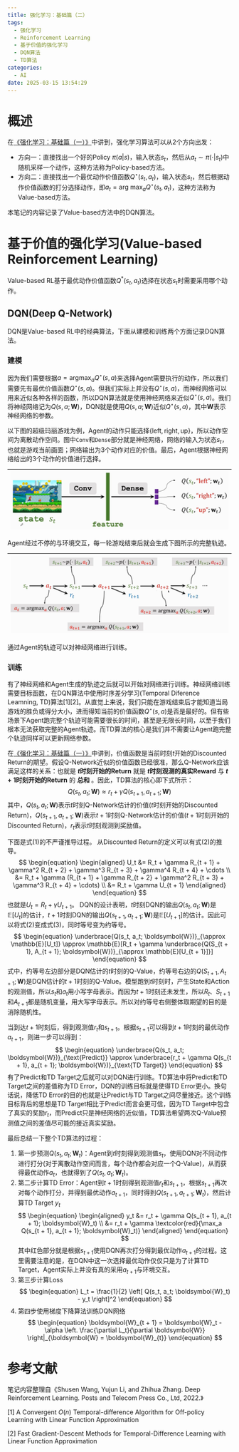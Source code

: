 ```yaml
---
title: 强化学习：基础篇（二）
tags:
  - 强化学习
  - Reinforcement Learning
  - 基于价值的强化学习
  - DQN算法
  - TD算法
categories:
  - AI
date: 2025-03-15 13:54:29
---
```



# 概述

在[《强化学习：基础篇（一）》](https://tao-oooo.github.io/%E5%BC%BA%E5%8C%96%E5%AD%A6%E4%B9%A0%EF%BC%9A%E5%9F%BA%E7%A1%80%E7%AF%87%EF%BC%88%E4%B8%80%EF%BC%89/index.html)中讲到，强化学习算法可以从2个方向出发：

* 方向一：直接找出一个好的Policy $\pi (a | s)$，输入状态$s_t$，然后从$a_t \sim \pi (\cdot | s_t)$中随机采样一个动作，这种方法称为Policy-based方法。
* 方向二：直接找出一个最优动作价值函数$Q^{\star} (s_t, a_t)$，输入状态$s_t$，然后根据动作价值函数的打分选择动作，即$a_t = \text{arg max}_a Q^{\star} (s_t, a_t)$，这种方法称为Value-based方法。

本笔记的内容记录了Value-based方法中的DQN算法。

# 基于价值的强化学习(Value-based Reinforcement Learning)

Value-based RL基于最优动作价值函数$Q^* (s_t, a_t)$选择在状态$s_t$时需要采用哪个动作。

## DQN(Deep Q-Network)

DQN是Value-based RL中的经典算法，下面从建模和训练两个方面记录DQN算法。

### 建模

因为我们需要根据$a = \text{argmax}_a Q^{\star} (s, a)$来选择Agent需要执行的动作，所以我们需要先有最优价值函数$Q^{\star} (s, a)$。但我们实际上并没有$Q^{\star} (s, a)$，而神经网络可以用来近似各种各样的函数，所以DQN算法就是使用神经网络来近似$Q^{\star} (s, a)$。我们将神经网络记为$Q(s, a; \boldsymbol{W})$，DQN就是使用$Q(s, a; \boldsymbol{W})$近似$Q^{\star} (s, a)$，其中$\boldsymbol{W}$表示神经网络的参数。

以下图的超级玛丽游戏为例，Agent的动作只能选择$\{ \text{left}, \text{right}, \text{up} \}$，所以动作空间为离散动作空间。图中`Conv`和`Dense`部分就是神经网络，网络的输入为状态$s_t$，也就是游戏当前画面；网络输出为3个动作对应的价值。最后，Agent根据神经网络给出的3个动作的价值进行选择。

|![image-1](../images/强化学习：基础篇（二）/image-1.png)|
|:-:|

Agent经过不停的与环境交互，每一轮游戏结束后就会生成下图所示的完整轨迹。

|![image-2](../images/强化学习：基础篇（二）/image-2.png)|
|:-:|

通过Agent的轨迹可以对神经网络进行训练。

### 训练

有了神经网络和Agent生成的轨迹之后就可以开始对网络进行训练。神经网络训练需要目标函数，在DQN算法中使用时序差分学习(Temporal Diference Leamning, TD)算法[1][2]。从直觉上来说，我们只能在游戏结束后才能知道当局游戏的胜负或得分大小，进而得知当前的价值函数$Q^{\star} (s, a)$是否是最好的。但有些场景下Agent跑完整个轨迹可能需要很长的时间，甚至是无限长时间，以至于我们根本无法获取完整的Agent轨迹。而TD算法的核心是我们并不需要让Agent跑完整个轨迹同样可以更新网络参数。

在[《强化学习：基础篇（一）》](https://tao-oooo.github.io/%E5%BC%BA%E5%8C%96%E5%AD%A6%E4%B9%A0%EF%BC%9A%E5%9F%BA%E7%A1%80%E7%AF%87%EF%BC%88%E4%B8%80%EF%BC%89/index.html)中讲到，价值函数是当前时刻$t$开始的Discounted Return的期望。假设Q-Network近似的价值函数已经很准，那么Q-Network应该满足这样的关系：也就是 **$t$时刻开始的Return** 就是 **$t$时刻观测的真实Reward** 与 **$t + 1$时刻开始的Return** 的 **总和** 。因此，TD算法的核心即下式所示：
$$
\begin{equation}
  Q(s_t, a_t; \boldsymbol{W}) \approx r_t + \gamma Q(s_{t + 1}, a_{t + 1}; \boldsymbol{W})
\end{equation}
$$
其中，$Q(s_t, a_t; \boldsymbol{W})$表示$t$时刻Q-Network估计的价值($t$时刻开始的Discounted Return)，$Q(s_{t + 1}, a_{t + 1}; \boldsymbol{W})$表示$t + 1$时刻Q-Network估计的价值($t + 1$时刻开始的Discounted Return)，$r_t$表示$t$时刻观测到奖励值。

下面是式(1)的不严谨推导过程。
从Discounted Return的定义可以有式(2)的推导。
$$
\begin{equation}
  \begin{aligned}
      U_t &= R_t + \gamma R_{t + 1} + \gamma^2 R_{t + 2} + \gamma^3 R_{t + 3} + \gamma^4 R_{t + 4} + \cdots \\
      &= R_t + \gamma (R_{t + 1} + \gamma R_{t + 2} + \gamma^2 R_{t + 3} + \gamma^3 R_{t + 4} + \cdots) \\
      &= R_t + \gamma U_{t + 1}
  \end{aligned}
\end{equation}
$$
也就是$U_t = R_t + \gamma U_{t + 1}$。
DQN的设计表明，$t$时刻DQN的输出$Q(s_t, a_t; \boldsymbol{W})$是$\mathbb{E}[U_t]$的估计，$t + 1$时刻DQN的输出$Q(s_{t + 1}, a_{t + 1}; \boldsymbol{W})$是$\mathbb{E}[U_{t + 1}]$的估计。因此可以将式(2)变成式(3)，同时等号变为约等号。
$$
\begin{equation}
  \underbrace{Q(s_t, a_t; \boldsymbol{W})}_{\approx \mathbb{E}[U_t]} \approx \mathbb{E}[R_t + \gamma \underbrace{Q(S_{t + 1}, A_{t + 1}; \boldsymbol{W})}_{\approx \mathbb{E}[U_{t + 1}]}]
\end{equation}
$$
式中，约等号左边部分是DQN估计的$t$时刻的Q-Value，约等号右边的$Q(S_{t + 1}, A_{t + 1}; \boldsymbol{W})$是DQN估计的$t + 1$时刻的Q-Value。模型跑到$t$时刻时，产生State和Action的观测值，所以$s_t$和$a_t$用小写字母表示。而因为$t + 1$时刻还未发生，所以$R_t$、$S_{t + 1}$和$A_{t + 1}$都是随机变量，用大写字母表示。所以对约等号右侧整体取期望的目的是消除随机性。

当到达$t + 1$时刻后，得到观测值$r_t$和$s_{t + 1}$。根据$s_{t + 1}$可以得到$t + 1$时刻的最优动作$a_{t + 1}$，则进一步可以得到：
$$
\begin{equation}
  \underbrace{Q(s_t, a_t; \boldsymbol{W})}_{\text{Predict}} \approx \underbrace{r_t + \gamma Q(s_{t + 1}, a_{t + 1}; \boldsymbol{W})}_{\text{TD Target}}
\end{equation}
$$
有了Predict和TD Target之后就可以对DQN进行训练。TD算法中将Predict和TD Target之间的差值称为TD Error，DQN的训练目标就是使得TD Error更小。换句话说，降低TD Error的目的也就是让Predict与TD Target之间尽量接近。这个训练目标背后的思想是TD Target相比于Predict而言会更可信，因为TD Target中包含了真实的奖励$r_t$，而Predict只是神经网络的近似值，TD算法希望两次Q-Value预测值之间的差值尽可能的接近真实奖励。

最后总结一下整个TD算法的过程：

1. 第一步预测$Q(s_t, a_t; \boldsymbol{W}_t)$：Agent到$t$时刻得到观测值$s_t$，使用DQN对不同动作进行打分(对于离散动作空间而言，每个动作都会对应一个Q-Value)，从而获得最优动作$a_t$，也就得到了$Q(s_t, a_t; \boldsymbol{W}_t)$。
2. 第二步计算TD Error：Agent到$t + 1$时刻得到观测值$r_t$和$s_{t + 1}$，根据$s_{t + 1}$再次对每个动作打分，并得到最优动作$a_{t + 1}$，同时得到$Q(s_{t + 1}, a_{t + 1}; \boldsymbol{W}_t)$，然后计算TD Target $y_t$
$$
\begin{equation}
  \begin{aligned}
    y_t &= r_t + \gamma Q(s_{t + 1}, a_{t + 1}; \boldsymbol{W}_t) \\
    &= r_t + \gamma \textcolor{red}{\max_a Q(s_{t + 1}, a_{t + 1}; \boldsymbol{W}_t)}
  \end{aligned}
\end{equation}
$$
其中红色部分就是根据$s_{t + 1}$使用DQN再次打分得到最优动作$a_{t + 1}$的过程。这里需要注意的是，在DQN中这一次选择最优动作仅仅只是为了计算TD Target，Agent实际上并没有真的采用$a_{t + 1}$与环境交互。
1. 第三步计算Loss
$$
\begin{equation}
  L_t = \frac{1}{2} \left[ Q(s_t, a_t; \boldsymbol{W}_t) - y_t \right]^2
\end{equation}
$$
1. 第四步使用梯度下降算法训练DQN网络
$$
\begin{equation}
  \boldsymbol{W}_{t + 1} = \boldsymbol{W}_t - \alpha \left. \frac{\partial L_t}{\partial \boldsymbol{W}} \right|_{\boldsymbol{W} = \boldsymbol{W}_{t}}
\end{equation}
$$

# 参考文献

笔记内容整理自《Shusen Wang, Yujun Li, and Zhihua Zhang. Deep Reinforcement Learning. Posts and Telecom Press Co., Ltd, 2022.》

[1] A Convergent $O(n)$ Temporal-difference Algorithm for Off-policy Learning with Linear Function Approximation

[2] Fast Gradient-Descent Methods for Temporal-Difference Learning with Linear Function Approximation